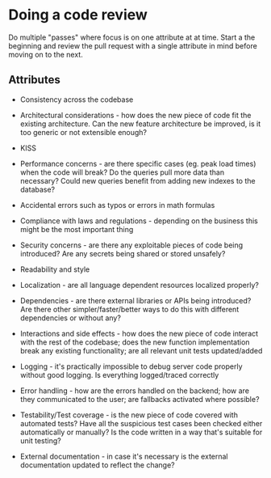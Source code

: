 # Doing a code review

Do multiple "passes" where focus is on one attribute at at time. Start a the
beginning and review the pull request with a single attribute in mind before
moving on to the next.


## Attributes

  - Consistency across the codebase

  - Architectural considerations - how does the new piece of code fit the 
    existing architecture. Can the new feature architecture be improved, 
    is it too generic or not extensible enough?

  - KISS

  - Performance concerns - are there specific cases (eg. peak load times) 
    when the code will break? Do the queries pull more data than necessary? 
    Could new queries benefit from adding new indexes to the database?

  - Accidental errors such as typos or errors in math formulas

  - Compliance with laws and regulations - depending on the business this 
    might be the most important thing

  - Security concerns - are there any exploitable pieces of code being 
    introduced? Are any secrets being shared or stored unsafely?

  - Readability and style

  - Localization - are all language dependent resources localized properly?

  - Dependencies - are there external libraries or APIs being introduced? 
    Are there other simpler/faster/better ways to do this with different 
    dependencies or without any?

  - Interactions and side effects - how does the new piece of code interact 
    with the rest of the codebase; does the new function implementation break 
    any existing functionality; are all relevant unit tests updated/added

  - Logging - it's practically impossible to debug server code properly without 
    good logging. Is everything logged/traced correctly

  - Error handling - how are the errors handled on the backend; how are they 
    communicated to the user; are fallbacks activated where possible?

  - Testability/Test coverage - is the new piece of code covered with automated 
    tests? Have all the suspicious test cases been checked either automatically 
    or manually? Is the code written in a way that's suitable for unit testing?

  - External documentation - in case it's necessary is the external 
    documentation updated to reflect the change?




